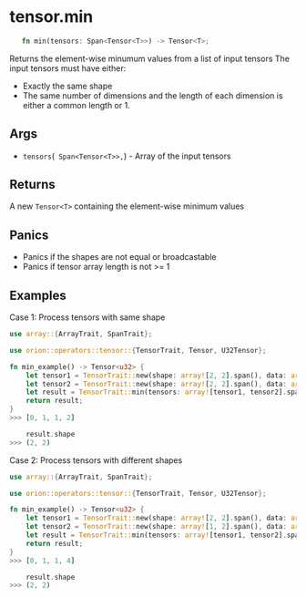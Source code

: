 # tensor.min

```rust 
   fn min(tensors: Span<Tensor<T>>) -> Tensor<T>;
```

Returns the element-wise minumum values from a list of input tensors
The input tensors must have either:
* Exactly the same shape
* The same number of dimensions and the length of each dimension is either a common length or 1.

## Args

* `tensors`(` Span<Tensor<T>>,`) - Array of the input tensors

## Returns 

A new `Tensor<T>` containing the element-wise minimum values

## Panics

* Panics if the shapes are not equal or broadcastable
* Panics if tensor array length is not >= 1

## Examples

Case 1: Process tensors with same shape

```rust
use array::{ArrayTrait, SpanTrait};

use orion::operators::tensor::{TensorTrait, Tensor, U32Tensor};

fn min_example() -> Tensor<u32> {
    let tensor1 = TensorTrait::new(shape: array![2, 2].span(), data: array![0, 1, 2, 3].span(),);
    let tensor2 = TensorTrait::new(shape: array![2, 2].span(), data: array![0, 3, 1, 2].span(),);
    let result = TensorTrait::min(tensors: array![tensor1, tensor2].span());
    return result;
}
>>> [0, 1, 1, 2]

    result.shape
>>> (2, 2)
```

Case 2: Process tensors with different shapes

```rust
use array::{ArrayTrait, SpanTrait};

use orion::operators::tensor::{TensorTrait, Tensor, U32Tensor};

fn min_example() -> Tensor<u32> {
    let tensor1 = TensorTrait::new(shape: array![2, 2].span(), data: array![0, 1, 2, 3].span(),);
    let tensor2 = TensorTrait::new(shape: array![1, 2].span(), data: array![1, 4].span(),);
    let result = TensorTrait::min(tensors: array![tensor1, tensor2].span());
    return result;
}
>>> [0, 1, 1, 4]

    result.shape
>>> (2, 2)
```
